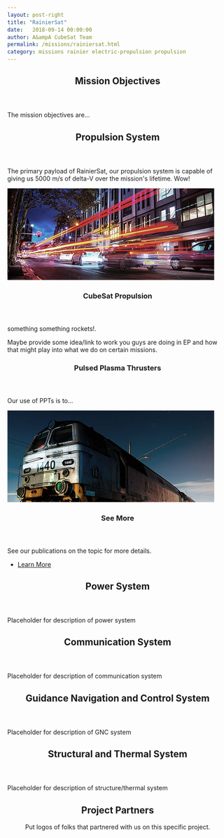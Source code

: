 ```yaml
---
layout: post-right
title: "RainierSat"
date:   2018-09-14 00:00:00
author: A&ampA CubeSat Team
permalink: /missions/rainiersat.html
category: missions rainier electric-propulsion propulsion
---
```

<section class="wrapper style2 container">
	<header> <h2> Mission Objectives </h2> </header>
	<p> The mission objectives are... </p>
</section>

<section class="wrapper style4 container">			
	<div class="row oneandhalf">
		<div class="8u">			
		<header><h2> Propulsion System </h2></header>	
		<p> The primary payload of RainierSat, our propulsion system is capable of giving us 5000 m/s of delta-V over the mission's lifetime. Wow! </p>		
		<!-- Content -->
			<div class="content">
				<section>
					<a href="#" class="image featured"><img src="/images/pic03.jpg" alt="" /></a>
					<header>
						<h3>CubeSat Propulsion</h3>
					</header>
					<p>something something rockets!.</p>
					<p>Maybe provide some idea/link to work you guys are doing in EP and how that might play into what we do on certain missions.</p>
				</section>
			</div>	
		</div>
		<div class="4u">								
		<!-- Sidebar -->
			<div class="sidebar">
				<section>
					<header>
						<h3>Pulsed Plasma Thrusters</h3>
					</header>
					<p>Our use of PPTs is to...</p>
<!-- 					<footer>
						<ul class="buttons">
							<li><a href="#" class="button small">Learn More</a></li>
						</ul>
					</footer> -->
				</section>
				<section>
					<a href="#" class="image featured"><img src="/images/pic04.jpg" alt="" /></a>
					<header>
						<h3>See More</h3>
					</header>
					<p>See our publications on the topic for more details.</p>
					<footer>
						<ul class="buttons">
							<li><a href="/publications.html" class="button special small">Learn More</a></li>
						</ul>
					</footer>
				</section>
			</div>
		</div>
	</div>					
</section>

<section class="wrapper style4 container">
	<header> <h2> Power System </h2> </header>
	<p> Placeholder for description of power system </p>
</section>

<section class="wrapper style4 container">
	<header> <h2> Communication System </h2> </header>
	<p> Placeholder for description of communication system </p>
</section>

<section class="wrapper style4 container">
	<header> <h2> Guidance Navigation and Control System </h2> </header>
	<p> Placeholder for description of GNC system </p>
</section>

<section class="wrapper style4 container">
	<header> <h2> Structural and Thermal System </h2> </header>
	<p> Placeholder for description of structure/thermal system </p>
</section>

<section id="cta">			
	<header>
		<h2><strong> Project Partners </strong></h2>
		<p>Put logos of folks that partnered with us on this specific project.</p>
	</header>	
</section>
	
